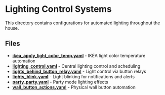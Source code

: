 # Lighting Control Systems

This directory contains configurations for automated lighting throughout the house.

## Files

- **[ikea_apply_light_color_temp.yaml](./ikea_apply_light_color_temp.yaml)** - IKEA light color temperature automation
- **[lighting_control.yaml](./lighting_control.yaml)** - Central lighting control and scheduling
- **[lights_behind_button_relay.yaml](./lights_behind_button_relay.yaml)** - Light control via button relays
- **[lights_blink.yaml](./lights_blink.yaml)** - Light blinking for notifications and alerts
- **[party_party.yaml](./party_party.yaml)** - Party mode lighting effects
- **[wall_button_actions.yaml](./wall_button_actions.yaml)** - Physical wall button automation
